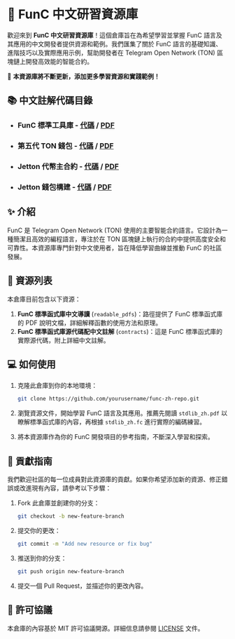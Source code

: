 # 🎉 FunC 中文研習資源庫

歡迎來到 **FunC 中文研習資源庫**！這個倉庫旨在為希望學習並掌握 FunC 語言及其應用的中文開發者提供資源和範例。我們匯集了關於 FunC 語言的基礎知識、進階技巧以及實際應用示例，幫助開發者在 Telegram Open Network (TON) 區塊鏈上開發高效能的智能合約。

🚀 **本資源庫將不斷更新，添加更多學習資源和實踐範例！**

## 📚 中文註解代碼目錄
- ### FunC 標準工具庫 - [代碼](https://github.com/wyc-dev/func_zh/blob/main/contracts/stdlib_zh.fc) / [PDF](https://github.com/wyc-dev/func_zh/blob/main/readable_pdfs/stdlib_zh.pdf)
- ### 第五代 TON 錢包 - [代碼](https://github.com/wyc-dev/func_zh/blob/main/contracts/wallet_v5_zh.fc) / [PDF](https://github.com/wyc-dev/func_zh/blob/main/readable_pdfs/wallet_v5_zh.pdf)
- ### Jetton 代幣主合約 - [代碼](https://github.com/wyc-dev/func_zh/blob/main/contracts/jetton-minter_zh.fc) / [PDF](https://github.com/wyc-dev/func_zh/blob/main/readable_pdfs/jetton-minter_zh.pdf)
- ### Jetton 錢包構建 - [代碼](https://github.com/wyc-dev/func_zh/blob/main/contracts/jetton-uilts_zh.fc) / [PDF](https://github.com/wyc-dev/func_zh/blob/main/readable_pdfs/jetton-uilts_zh.pdf)


## ✨ 介紹
FunC 是 Telegram Open Network (TON) 使用的主要智能合約語言。它設計為一種簡潔且高效的編程語言，專注於在 TON 區塊鏈上執行的合約中提供高度安全和可靠性。本資源庫專門針對中文使用者，旨在降低學習曲線並推動 FunC 的社區發展。

## 📂 資源列表
本倉庫目前包含以下資源：

1. **FunC 標準函式庫中文導讀** (`readable_pdfs`)：路徑提供了 FunC 標準函式庫的 PDF 說明文檔，詳細解釋函數的使用方法和原理。
2. **FunC 標準函式庫源代碼配中文註解** (`contracts`)：這是 FunC 標準函式庫的實際源代碼，附上詳細中文註解。

## 💻 如何使用
1. 克隆此倉庫到你的本地環境：
    ```bash
    git clone https://github.com/yourusername/func-zh-repo.git
    ```

2. 瀏覽資源文件，開始學習 FunC 語言及其應用。推薦先閱讀 `stdlib_zh.pdf` 以瞭解標準函式庫的內容，再根據 `stdlib_zh.fc` 進行實際的編碼練習。

3. 將本資源庫作為你的 FunC 開發項目的參考指南，不斷深入學習和探索。

## 🤝 貢獻指南
我們歡迎社區的每一位成員對此資源庫的貢獻。如果你希望添加新的資源、修正錯誤或改進現有內容，請參考以下步驟：

1. Fork 此倉庫並創建你的分支：
    ```bash
    git checkout -b new-feature-branch
    ```

2. 提交你的更改：
    ```bash
    git commit -m "Add new resource or fix bug"
    ```

3. 推送到你的分支：
    ```bash
    git push origin new-feature-branch
    ```

4. 提交一個 Pull Request，並描述你的更改內容。

## 📜 許可協議
本倉庫的內容基於 MIT 許可協議開源。詳細信息請參閱 [LICENSE](LICENSE) 文件。

